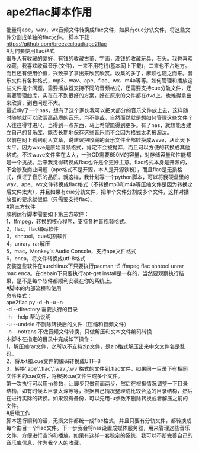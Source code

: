 # ape2flac脚本作用  
批量将ape，wav，wx音频文件转换成flac文件，如果有cue分轨文件，将这些文件分割成单独的flac文件。
脚本下载：https://github.com/breezecloud/ape2flac  
#为何要使用flac格式  
很多人有收藏的爱好，有钱的收藏古董、字画，没钱的收藏玩具、石头。我也喜欢收藏，我喜欢收藏音乐(文件)，一来不用花钱(基本网上下载)，二来也不占地方。而且还有使用价值，兴致来了拿出来欣赏欣赏。收集的多了，麻烦也随之而来。音乐文件有各种格式，mp3、wav、ape、flac、wx、m4a等等。如何管理和播放这些文件是个问题，需要播放器支持不同的音频格式，还需要支持cue分轨文件，还需要管理曲库，实在在不到很好的方案，好在原来的文件都在dvd上，也难得拿出来欣赏，到也问题不大。  
最近diy了一个nas，想有了这个家伙我可以把大部分的音乐文件放上去，这样随时随地就可以欣赏高品质的音乐，岂不美哉。自然而然就是想如何管理这些文件？人往往得寸进尺，当得到一点东西，马上希望能得到更多。有了nas，就想能否建立自己的音乐库，能否长期地保存这些音乐而不会因为格式太老被淘汰。  
以前在网上看到别人文章，说建议把收藏的音乐文件全部转换成wave，从此天下太平。因为wave是原始音频格式，肯定不会被抛弃，而且可以方便的转换成其他格式。不过wave文件实在太大，一张CD需要650M的容量，对存储容量和性能都是一个挑战。后来我觉得转换成flac也许是个更好主意。flac格式本身是开源的，不会涉及商业问题（ape格式不是开源，本人是开源铁粉），而且flac是无损格式，保证了音乐的品质。就这样，我计划写一个python脚本，可以将我硬盘里的wav、ape、wx文件转换成flac格式（不转换mp3和m4a等压缩文件是因为转换之后文件太大），并且如果有cue分轨文件，把单个文件分割成多个文件，这样对播放器的要求就很低（只需要支持flac）。  
#第三方软件  
	顺利运行脚本需要如下第三方软件：  
	1，ffmpeg，转换的核心程序，支持各种音视频格式。  
	2，flac，flac编码软件  
	3，shntool，cue切割软件  
	4，unrar，rar解压  
	5，mac，Monkey's Audio Console，支持ape文件格式  
	6，enca，将文件转换成utf-8格式  
	安装这些软件在aurchlinux下只要执行pacman -S ffmpeg flac shntool unrar mac enca。在debain下只要执行apt-get install是一样的，当然要观察执行结果，是不是每个软件都顺利安装在你的系统上。  
#脚本的内部流程和使用  
	命令格式：  
	ape2flac.py -d <directory> -h -u -n  
	-d --directory 需要执行的目录  
	-h --help 帮助说明  
	-u --undele 不删除转换后的文件（压缩和音频文件）  
	-n --notrans 不做音频文件转换，只做解压和文本文件编码转换  
	本脚本在指定的目录中完成如下操作：  
	1，解压缩rar文件，之所以不支持zip文件，是zip格式解压出来中文文件名是乱码。  
	2，将.txt和.cue文件的编码转换成UTF-8  
	3，转换'.ape','.flac','.wav','.wv'格式的文件到.flac文件，如果同一目录下有相同文件名的cue文件，将根据cue文件生成多个文件。  
	第一次执行可以用-n参数，让脚步只做前面两步，然后在根据情况调整一下目录结构，如有时候太目录太深等等，根据自己情况整理成比较合适的目录结构，然后在进行实际的转换。如果没有备份，可以先用-u参数不删除转换或者解压之前的文件。  
#后续工作  
	脚本运行顺利的话，无损文件都统一成flac格式，并且只要有分轨文件，都转换成每个曲目一个flac文件。下一步我会将nas设置成媒体服务器，用来管理这些音乐文件，方便进行查询和播放。如果有这样一套稳定的系统，我可以不断完善自己的音乐库信息，作为我个人的收藏。  
